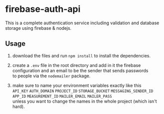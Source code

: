 # firebase-auth-api
This is a complete authentication service including validation and database storage using firebase & nodejs.

## Usage
1. download the files and run `npm install` to install the dependencies.

2. create a `.env` file in the root directory and add in it the firebase \
   configuration and an email to be the sender that sends passwords \
   to people via the `nodemailer` package.

3. make sure to name your environment variables exactly like this \
    `API_KEY`
    `AUTH_DOMAIN`
    `PROJECT_ID`
    `STORAGE_BUCKET`
    `MESSAGING_SENDER_ID`
    `APP_ID`
    `MEASUREMENT_ID`
    `MAILER_EMAIL`
    `MAILER_PASS` \
   unless you want to change the names in the whole project (which isn't hard).
